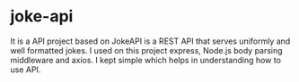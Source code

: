 # joke-api

It is a API project based on JokeAPI is a REST API that serves uniformly and well formatted jokes. I used on this project express, Node.js body parsing middleware and axios. I kept simple which helps in understanding how to use API.
